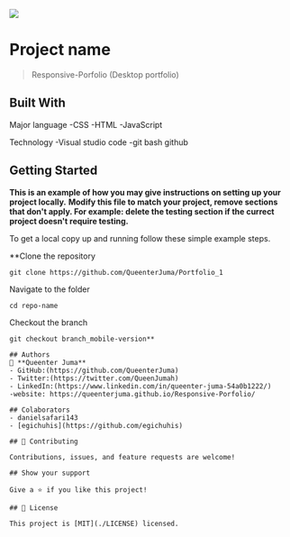 ![](https://img.shields.io/badge/Microverse-blueviolet)

# Project name
> Responsive-Porfolio (Desktop portfolio)

## Built With
Major language
-CSS
-HTML
-JavaScript

Technology
-Visual studio code
-git bash
github

## Getting Started

**This is an example of how you may give instructions on setting up your project locally.**
**Modify this file to match your project, remove sections that don't apply. For example: delete the testing section if the currect project doesn't require testing.**

To get a local copy up and running follow these simple example steps.

**Clone the repository
```
git clone https://github.com/QueenterJuma/Portfolio_1 
```
Navigate to the folder
```
cd repo-name
```
Checkout the branch
```
git checkout branch_mobile-version**

## Authors
👤 **Queenter Juma**
- GitHub:(https://github.com/QueenterJuma)
- Twitter:(https://twitter.com/QueenJumah)
- LinkedIn:(https://www.linkedin.com/in/queenter-juma-54a0b1222/)
-website: https://queenterjuma.github.io/Responsive-Porfolio/

## Colaborators
- danielsafari143
- [egichuhis](https://github.com/egichuhis)

## 🤝 Contributing

Contributions, issues, and feature requests are welcome!

## Show your support

Give a ⭐️ if you like this project!

## 📝 License

This project is [MIT](./LICENSE) licensed.


